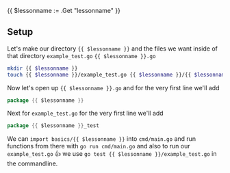 {{ $lessonname := .Get "lessonname" }}
## Setup

Let's make our directory `{{ $lessonname }}` and the files we want inside of
that directory `example_test.go` `{{ $lessonname }}.go`

```sh
mkdir {{ $lessonname }}
touch {{ $lessonname }}/example_test.go {{ $lessonname }}/{{ $lessonname }}.go
```

Now let's open up `{{ $lessonname }}.go` and for the very first line we'll add
```go
package {{ $lessonname }}
```


Next for `example_test.go` for the very first line we'll add
```go
package {{ $lessonname }}_test
```

We can `import basics/{{ $lessonname }}` into `cmd/main.go` and run functions
from there with `go run cmd/main.go` and also to run our `example_test.go` 👍
we use `go test {{ $lessonname }}/example_test.go` in the commandline.
